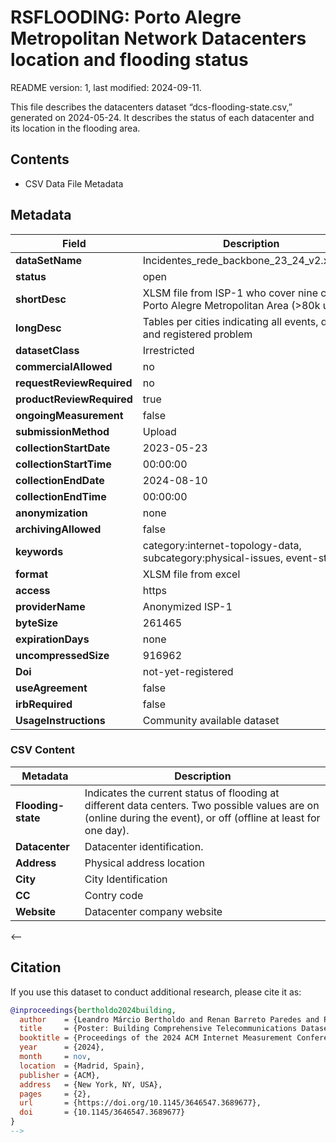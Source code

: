 # RSFLOODING: Porto Alegre Metropolitan Network Datacenters location and flooding status

README version: 1, last modified: 2024-09-11.

This file describes the datacenters dataset “dcs-flooding-state.csv,” generated on 2024-05-24. It describes the status of each datacenter and its location in the flooding area.

## Contents
- CSV Data File Metadata

## Metadata

| **Field**                 | **Description**                                                                                     |
|---------------------------|-----------------------------------------------------------------------------------------------------|
| **dataSetName**            | Incidentes_rede_backbone_23_24_v2.xlsm.gz                                                          |
| **status**                 | open                                                                                    |
| **shortDesc**              | XLSM file from ISP-1 who cover nine cities in Porto Alegre Metropolitan Area (>80k users)  |
| **longDesc**               | Tables per cities indicating all events, dates, and registered problem |
| **datasetClass**           | Irrestricted                                                                                        |
| **commercialAllowed**      | no                                                                                               |
| **requestReviewRequired**  | no                                                                                               |
| **productReviewRequired**  | true                                                                                              |
| **ongoingMeasurement**     | false                                                                                              |
| **submissionMethod**       | Upload                                                                                             |
| **collectionStartDate**    | 2023-05-23                                                                                        |
| **collectionStartTime**    | 00:00:00                                                                                           |
| **collectionEndDate**      | 2024-08-10                                                                                         |
| **collectionEndTime**      | 00:00:00                                                                                           |
| **anonymization**          | none                                                                                               |
| **archivingAllowed**       | false                                                                                              |
| **keywords**               | category:internet-topology-data, subcategory:physical-issues, event-status                 |
| **format**                 | XLSM file from excel                                                                               |
| **access**                 | https                                                                                              |
| **providerName**           | Anonymized ISP-1                                                                                              |
| **byteSize**               | 261465                                                                                          |
| **expirationDays**         | none                                                                                               |
| **uncompressedSize**       | 916962                                                                                               |
| **Doi**                    | not-yet-registered                                                                                 |
| **useAgreement**           | false                                                                                              |
| **irbRequired**            | false                                                                                              |
| **UsageInstructions**      | Community available dataset |



### CSV Content

| **Metadata**     | **Description**                                                                 |
|------------------|---------------------------------------------------------------------------------|
| **Flooding-state**    | Indicates the current status of flooding at different data centers. Two possible values are on (online during the event), or off (offline at least for one day).                                             |
| **Datacenter**      | Datacenter identification.                                     |
| **Address**      | Physical address location                              |
| **City**     | City Identification                    |
| **CC**       | Contry code                                         |
| **Website**  | Datacenter company website |


<--            
## Citation

If you use this dataset to conduct additional research, please cite it as:
 
```bibtex
@inproceedings{bertholdo2024building,
  author    = {Leandro Márcio Bertholdo and Renan Barreto Paredes and Pedro de Botelho Marcos},
  title     = {Poster: Building Comprehensive Telecommunications Datasets During a Major Climatic Event},
  booktitle = {Proceedings of the 2024 ACM Internet Measurement Conference (IMC '24)},
  year      = {2024},
  month     = nov,
  location  = {Madrid, Spain},
  publisher = {ACM},
  address   = {New York, NY, USA},
  pages     = {2},
  url       = {https://doi.org/10.1145/3646547.3689677},
  doi       = {10.1145/3646547.3689677}
}
-->
